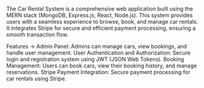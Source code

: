 The Car Rental System is a comprehensive web application built using the MERN stack (MongoDB, Express.js, React, Node.js). This system provides users with a seamless experience to browse, book, and manage car rentals. It integrates Stripe for secure and efficient payment processing, ensuring a smooth transaction flow.

Features ->
Admin Panel: Admins can manage cars, view bookings, and handle user management.
User Authentication and Authorization: Secure login and registration system using JWT (JSON Web Tokens).
Booking Management: Users can book cars, view their booking history, and manage reservations.
Stripe Payment Integration: Secure payment processing for car rentals using Stripe.

